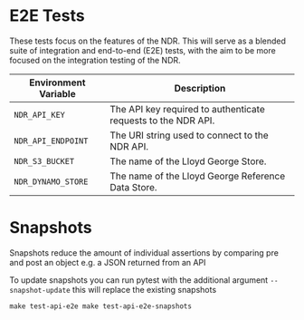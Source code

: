 # E2E Tests

These tests focus on the features of the NDR. This will serve as a blended suite of integration and end-to-end (E2E) tests, with the aim to be more focused on the integration testing of the NDR.

| Environment Variable | Description                                                   |
| -------------------- | ------------------------------------------------------------- |
| `NDR_API_KEY`        | The API key required to authenticate requests to the NDR API. |
| `NDR_API_ENDPOINT`   | The URI string used to connect to the NDR API.                |
| `NDR_S3_BUCKET`      | The name of the Lloyd George Store.                           |
| `NDR_DYNAMO_STORE`   | The name of the Lloyd George Reference Data Store.            |

# Snapshots

Snapshots reduce the amount of individual assertions by comparing pre and post an object e.g. a JSON returned from an API

To update snapshots you can run pytest with the additional argument `--snapshot-update` this will replace the existing snapshots

`make test-api-e2e
make test-api-e2e-snapshots`
